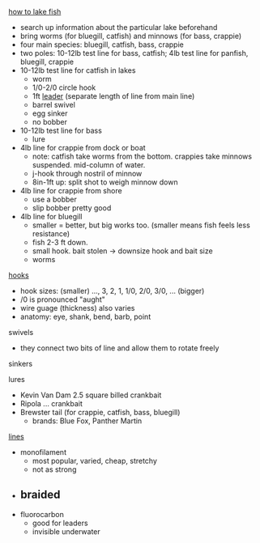 [how to lake fish](https://www.youtube.com/watch?v=CFTI8TdrNtY)
- search up information about the particular lake beforehand
- bring worms (for bluegill, catfish) and minnows (for bass, crappie)
- four main species: bluegill, catfish, bass, crappie
- two poles: 10-12lb test line for bass, catfish; 4lb test line for panfish, bluegill, crappie
- 10-12lb test line for catfish in lakes
  - worm
  - 1/0-2/0 circle hook
  - 1ft [leader](https://www.seabreeze.com.au/Articles/Fishing/Which-leader-line-should-I-use-and-why_5227183.aspx) (separate length of line from main line)
  - barrel swivel
  - egg sinker
  - no bobber
- 10-12lb test line for bass
  - lure
- 4lb line for crappie from dock or boat
  - note: catfish take worms from the bottom. crappies take minnows suspended. mid-column of water.
  - j-hook through nostril of minnow
  - 8in-1ft up: split shot to weigh minnow down
- 4lb line for crappie from shore
  - use a bobber
  - slip bobber pretty good
- 4lb line for bluegill
  - smaller = better, but big works too. (smaller means fish feels less resistance)
  - fish 2-3 ft down.
  - small hook. bait stolen -> downsize hook and bait size
  - worms

[hooks](https://www.theonlinefisherman.com/hooks)
- hook sizes: (smaller) ..., 3, 2, 1, 1/0, 2/0, 3/0, ... (bigger)
- /0 is pronounced "aught"
- wire guage (thickness) also varies
- anatomy: eye, shank, bend, barb, point

swivels
- they connect two bits of line and allow them to rotate freely

sinkers

lures
- Kevin Van Dam 2.5 square billed crankbait
- Ripola ... crankbait
- Brewster tail (for crappie, catfish, bass, bluegill)
  - brands: Blue Fox, Panther Martin

[lines](https://www.takemefishing.org/how-to-fish/fishing-gear-and-tackle/types-of-fishing-line/)
- monofilament
  - most popular, varied, cheap, stretchy
  - not as strong
- braided
  - 
- fluorocarbon
  - good for leaders
  - invisible underwater
